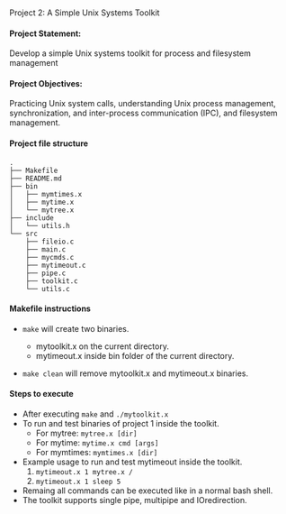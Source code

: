 ###
Project 2: A Simple Unix Systems Toolkit

#### Project Statement: 
Develop a simple Unix systems toolkit for process and filesystem management

#### Project Objectives: 
Practicing Unix system calls, understanding Unix process management, synchronization, and inter-process communication (IPC), and filesystem management.

#### Project file structure
    .
    ├── Makefile
    ├── README.md
    ├── bin
    │   ├── mymtimes.x
    │   ├── mytime.x
    │   └── mytree.x
    ├── include
    │   └── utils.h
    └── src
        ├── fileio.c
        ├── main.c
        ├── mycmds.c
        ├── mytimeout.c
        ├── pipe.c
        ├── toolkit.c
        └── utils.c

#### Makefile instructions
- `make` will create two binaries.
    - mytoolkit.x on the current directory.
    - mytimeout.x inside bin folder of the current directory.

- `make clean` will remove mytoolkit.x and mytimeout.x binaries.

#### Steps to execute
- After executing `make` and `./mytoolkit.x`
- To run and test binaries of project 1 inside the toolkit.
    - For mytree: `mytree.x [dir]`
    - For mytime: `mytime.x cmd [args]`
    - For mymtimes: `mymtimes.x [dir]`
- Example usage to run and test mytimeout inside the toolkit.
    1. `mytimeout.x 1 mytree.x /`
    2. `mytimeout.x 1 sleep 5`
- Remaing all commands can be executed like in a normal bash shell.
- The toolkit supports single pipe, multipipe and IOredirection.
